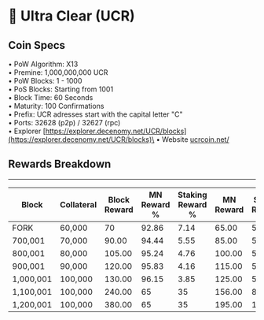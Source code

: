 # 🔸 Ultra Clear (UCR)

## Coin Specs

• PoW Algorithm: X13\
• Premine: 1,000,000,000 UCR\
• PoW Blocks: 1 - 1000\
• PoS Blocks: Starting from 1001\
• Block Time: 60 Seconds\
• Maturity: 100 Confirmations\
• Prefix: UCR adresses start with the capital letter "C"\
• Ports: 32628 (p2p) / 32627 (rpc)\
• Explorer [https://explorer.decenomy.net/UCR/blocks](https://explorer.decenomy.net/UCR/blocks)\
• Website [ucrcoin.net/](https://ucrcoin.net/)

## Rewards Breakdown

***

| Block     | Collateral | Block Reward | MN Reward % | Staking Reward % | MN Reward | Staker Reward |
| --------- | ---------- | ------------ | ----------- | ---------------- | --------- | ------------- |
| FORK      | 60,000     | 70           | 92.86       | 7.14             | 65.00     | 5.00          |
| 700,001   | 70,000     | 90.00        | 94.44       | 5.55             | 85.00     | 5.00          |
| 800,001   | 80,000     | 105.00       | 95.24       | 4.76             | 100.00    | 5.00          |
| 900,001   | 90,000     | 120.00       | 95.83       | 4.16             | 115.00    | 5.00          |
| 1,000,001 | 100,000    | 130.00       | 96.15       | 3.85             | 125.00    | 5.00          |
| 1,100,001 | 100,000    | 240.00       | 65          | 35               | 156.00    | 84.00         |
| 1,200,001 | 100,000    | 380.00       | 65          | 35               | 195.00    | 105.00        |

